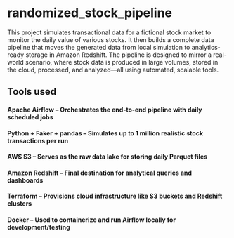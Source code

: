 
# randomized_stock_pipeline
This project simulates transactional data for a fictional stock market to monitor the daily value of various stocks. It then builds a complete data pipeline that moves the generated data from local simulation to analytics-ready storage in Amazon Redshift.
The pipeline is designed to mirror a real-world scenario, where stock data is produced in large volumes, stored in the cloud, processed, and analyzed—all using automated, scalable tools.

## Tools used
#### Apache Airflow – Orchestrates the end-to-end pipeline with daily scheduled jobs
#### Python + Faker + pandas – Simulates up to 1 million realistic stock transactions per run
#### AWS S3 – Serves as the raw data lake for storing daily Parquet files
#### Amazon Redshift – Final destination for analytical queries and dashboards
#### Terraform – Provisions cloud infrastructure like S3 buckets and Redshift clusters
#### Docker – Used to containerize and run Airflow locally for development/testing

